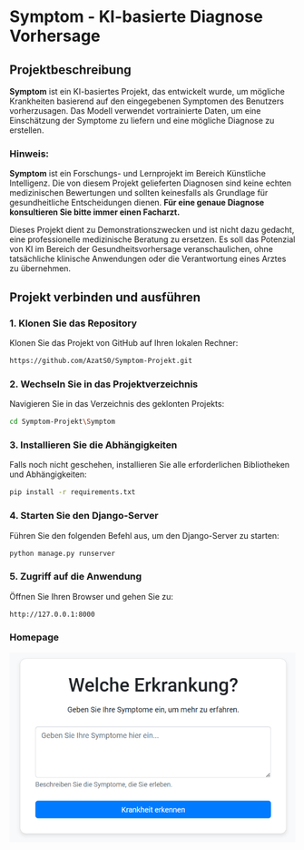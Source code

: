 # Symptom - KI-basierte Diagnose Vorhersage

## Projektbeschreibung

**Symptom** ist ein KI-basiertes Projekt, das entwickelt wurde, um mögliche Krankheiten basierend auf den eingegebenen Symptomen des Benutzers vorherzusagen. Das Modell verwendet vortrainierte Daten, um eine Einschätzung der Symptome zu liefern und eine mögliche Diagnose zu erstellen.

### Hinweis:
**Symptom** ist ein Forschungs- und Lernprojekt im Bereich Künstliche Intelligenz. Die von diesem Projekt gelieferten Diagnosen sind keine echten medizinischen Bewertungen und sollten keinesfalls als Grundlage für gesundheitliche Entscheidungen dienen. **Für eine genaue Diagnose konsultieren Sie bitte immer einen Facharzt.**

Dieses Projekt dient zu Demonstrationszwecken und ist nicht dazu gedacht, eine professionelle medizinische Beratung zu ersetzen. Es soll das Potenzial von KI im Bereich der Gesundheitsvorhersage veranschaulichen, ohne tatsächliche klinische Anwendungen oder die Verantwortung eines Arztes zu übernehmen.

## Projekt verbinden und ausführen

### 1. Klonen Sie das Repository
Klonen Sie das Projekt von GitHub auf Ihren lokalen Rechner:
```bash
https://github.com/AzatS0/Symptom-Projekt.git
```

### 2. Wechseln Sie in das Projektverzeichnis
Navigieren Sie in das Verzeichnis des geklonten Projekts:
```bash
cd Symptom-Projekt\Symptom
```

### 3. Installieren Sie die Abhängigkeiten
Falls noch nicht geschehen, installieren Sie alle erforderlichen Bibliotheken und Abhängigkeiten:
```bash
pip install -r requirements.txt
```

### 4. Starten Sie den Django-Server
Führen Sie den folgenden Befehl aus, um den Django-Server zu starten:
```bash
python manage.py runserver
```

### 5. Zugriff auf die Anwendung
Öffnen Sie Ihren Browser und gehen Sie zu:
```bash
http://127.0.0.1:8000
```

### Homepage
![Symptom Screenshot](Bild/Homepage.png)


